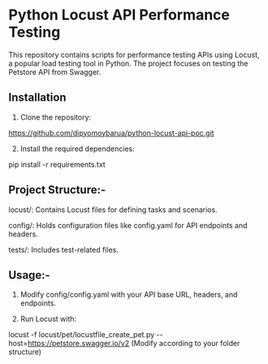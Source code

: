 # Python Locust API Performance Testing

This repository contains scripts for performance testing APIs using Locust, a popular load testing tool in Python. The project focuses on testing the Petstore API from Swagger.

## Installation

1. Clone the repository:

https://github.com/dipyomoybarua/python-locust-api-poc.git

2. Install the required dependencies:

pip install -r requirements.txt

## Project Structure:-

locust/: Contains Locust files for defining tasks and scenarios.

config/: Holds configuration files like config.yaml for API endpoints and headers.

tests/: Includes test-related files.

## Usage:-
1. Modify config/config.yaml with your API base URL, headers, and endpoints.

2. Run Locust with:

locust -f locust/pet/locustfile_create_pet.py --host=https://petstore.swagger.io/v2 (Modify according to your folder structure)

